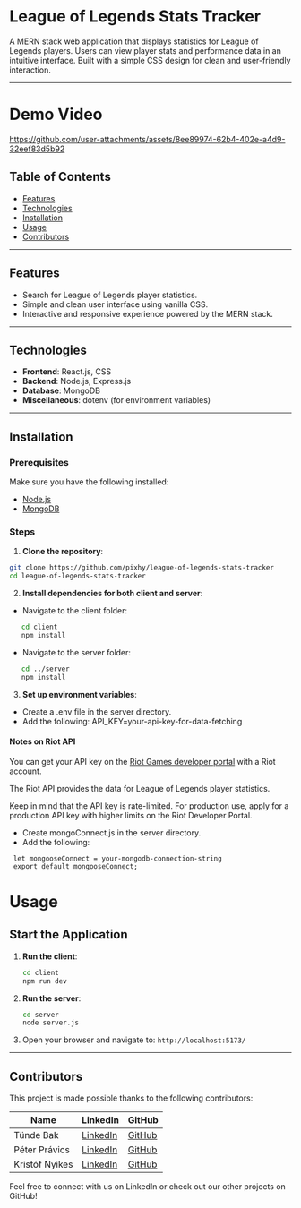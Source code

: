 # League of Legends Stats Tracker

A MERN stack web application that displays statistics for League of Legends players. Users can view player stats and performance data in an intuitive interface. Built with a simple CSS design for clean and user-friendly interaction.

---

# Demo Video

https://github.com/user-attachments/assets/8ee89974-62b4-402e-a4d9-32eef83d5b92


## Table of Contents
- [Features](#features)
- [Technologies](#technologies)
- [Installation](#installation)
- [Usage](#usage)
- [Contributors](#contributors)

---

## Features
- Search for League of Legends player statistics.
- Simple and clean user interface using vanilla CSS.
- Interactive and responsive experience powered by the MERN stack.

---

## Technologies
- **Frontend**: React.js, CSS
- **Backend**: Node.js, Express.js
- **Database**: MongoDB
- **Miscellaneous**: dotenv (for environment variables)

---

## Installation

### Prerequisites
Make sure you have the following installed:
- [Node.js](https://nodejs.org/)
- [MongoDB](https://www.mongodb.com/)

### Steps
1. **Clone the repository**:
 ```bash
 git clone https://github.com/pixhy/league-of-legends-stats-tracker
 cd league-of-legends-stats-tracker
 ```

2. **Install dependencies for both client and server**:

- Navigate to the client folder:
```bash
   cd client
   npm install
```
- Navigate to the server folder:
```bash
   cd ../server
   npm install
```
3. **Set up environment variables**:
- Create a .env file in the server directory.
- Add the following:
  API_KEY=your-api-key-for-data-fetching


#### Notes on Riot API
  
  You can get your API key on the [Riot Games developer portal](https://developer.riotgames.com/) with a Riot account.
  
  The Riot API provides the data for League of Legends player statistics.
  
  Keep in mind that the API key is rate-limited. For production use, apply for a production API key with higher limits on the Riot Developer Portal.
  


- Create mongoConnect.js in the server directory.
- Add the following:
 ```
  let mongooseConnect = your-mongodb-connection-string
  export default mongooseConnect;
  ``` 
# Usage
## Start the Application
1. **Run the client**: 
   ```bash
   cd client
   npm run dev
   ```

2. **Run the server**:
   ```bash
   cd server
   node server.js
   ```
3. Open your browser and navigate to: `http://localhost:5173/`


---

## Contributors
This project is made possible thanks to the following contributors:

| Name           | LinkedIn                                          | GitHub                                 |
|----------------|---------------------------------------------------|----------------------------------------|
| Tünde Bak      | [LinkedIn](https://www.linkedin.com/in/tunde-bak) | [GitHub](https://github.com/pixhy)     |
| Péter Právics  | [LinkedIn](https://www.linkedin.com/in/pr%C3%A1vics-p%C3%A9ter-760265330/) | [GitHub](https://github.com/prvics) |
| Kristóf Nyikes | [LinkedIn](https://www.linkedin.com/in/krist%C3%B3f-nyikes-31121133a/) | [GitHub](https://github.com/kristofNyikes) |

Feel free to connect with us on LinkedIn or check out our other projects on GitHub!

